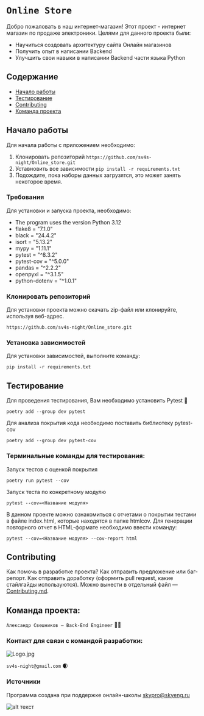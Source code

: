 # `Online Store`

Добро пожаловать в наш интернет-магазин!
Этот проект - интернет магазин по продаже электроники.
Целями для данного проекта были:

- Научиться создовать архитектуру сайта Онлайн магазинов
- Получить опыт в написании Backend
- Улучшить свои навыки в написании Backend части языка Python

## Содержание

- [Начало работы](#начало-работы)
- [Тестирование](#тестирование)
- [Contributing](#contributing)
- [Команда проекта](#команда-проекта)


## Начало работы

Для начала работы с приложением необходимо:

1. Клонировать репозиторий `https://github.com/sv4s-night/Online_store.git`
1. Уставновить все зависимости `pip install -r requirements.txt`
1. Подождите, пока наборы данных загрузятся, это может занять некоторое время.

### Требования

Для установки и запуска проекта, необходимо:

- The program uses the version Python 3.12
- flake8 = "7.1.0"
- black = "24.4.2"
- isort = "5.13.2"
- mypy = "1.11.1"
- pytest = "^8.3.2"
- pytest-cov = "^5.0.0"
- pandas = "^2.2.2"
- openpyxl = "^3.1.5"
- python-dotenv = "^1.0.1"


### Клонировать репозиторий

Для установки проекта можно скачать zip-файл или клонируйте, используя веб-адрес.

```https://github.com/sv4s-night/Online_store.git```


### Установка зависимостей

Для установки зависимостей, выполните команду:

```pip install -r requirements.txt```

## Тестирование

Для проведения тестирования, Вам необходимо установить Pytest 🔧

```poetry add --group dev pytest```

Для анализа покрытия кода необходимо поставить библиотеку pytest-cov

```poetry add --group dev pytest-cov```

### Терминальные команды для тестирования:

Запуск тестов с оценкой покрытия

```poetry run pytest --cov```

Запуск теста по конкретному модулю

```pytest --cov=<Название модуля>```

В данном проекте можно ознакомиться с отчетами о покрытии тестами в файле index.html, которые находятся в папке htmlcov.
Для генерации повторного отчет в HTML-формате необходимо ввести команду:

```pytest --cov=<Название модуля> --cov-report html```

## Contributing

Как помочь в разработке проекта? Как отправить предложение или баг-репорт.
Как отправить доработку (оформить pull request, какие стайлгайды используются).
Можно вынести в отдельный файл — [Contributing.md](./CONTRIBUTING.md).

## Команда проекта:

`Александр Свешников — Back-End Engineer` 🔧👿

### Контакт для связи с командой разработки:

![Logo.jpg](data%2FLogo.jpg=250x200)

`sv4s-night@gmail.com` 🌒

### Источники

Программа создана при поддержке онлайн-школы [skypro@skyeng.ru](https://sky.pro/#giftpopup)

![alt текст](https://static.tildacdn.com/tild3364-3965-4237-b664-363533643431/Group_1321317003.svg)